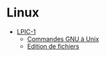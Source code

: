 # Linux

- [LPIC-1](./LPIC-1)
    - [Commandes GNU à Unix](./LPIC-1/commandes-gnu-à-unix.md)
    - [Edition de fichiers](./LPIC-1/edition-de-fichier.md)
